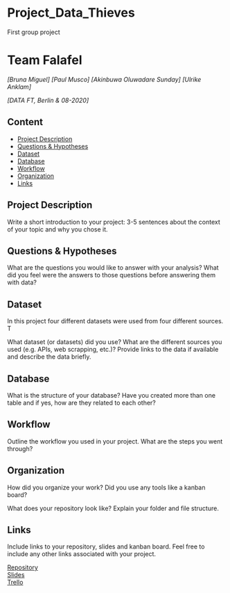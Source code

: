 # Project_Data_Thieves
First group project 

# Team Falafel
*[Bruna Miguel]*
*[Paul Musco]*
*[Akinbuwa Oluwadare Sunday]*
*[Ulrike Anklam]*

*[DATA FT, Berlin & 08-2020]*

## Content
- [Project Description](#project-description)
- [Questions & Hypotheses](#questions-hypotheses)
- [Dataset](#dataset)
- [Database](#database)
- [Workflow](#workflow)
- [Organization](#organization)
- [Links](#links)

## Project Description
Write a short introduction to your project: 3-5 sentences about the context of your topic and why you chose it.

## Questions & Hypotheses
What are the questions you would like to answer with your analysis? What did you feel were the answers to those questions before answering them with data?

## Dataset
In this project four different datasets were used from four different sources. T

What dataset (or datasets) did you use? What are the different sources you used (e.g. APIs, web scrapping, etc.)? Provide links to the data if available and describe the data briefly.

## Database
What is the structure of your database? Have you created more than one table and if yes, how are they related to each other?

## Workflow
Outline the workflow you used in your project. What are the steps you went through?

## Organization
How did you organize your work? Did you use any tools like a kanban board?

What does your repository look like? Explain your folder and file structure.

## Links
Include links to your repository, slides and kanban board. Feel free to include any other links associated with your project.

[Repository](https://github.com/)  
[Slides](https://slides.com/)  
[Trello](https://trello.com/en)  
